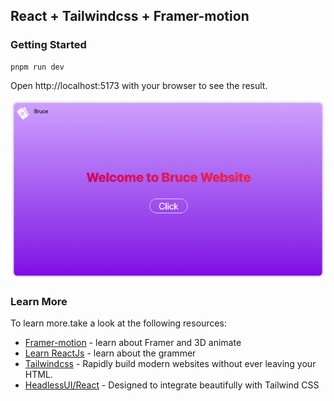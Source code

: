 <!--
 * @Date: 2023-07-12 08:59:47
 * @Author: Bruce Hsu
 * @Description: 
-->
## React + Tailwindcss + Framer-motion

### Getting Started

```
pnpm run dev
```

Open http://localhost:5173 with your browser to see the result.

<img src="./images/home.png">

### Learn More

To learn more.take a look at the following resources:
   
- [Framer-motion](https://www.framer.com/motion/) - learn about Framer and 3D animate
- [Learn ReactJs](https://zh-hans.react.dev/) - learn about the grammer 
- [Tailwindcss](https://tailwindcss.com/) - Rapidly build modern websites without ever leaving your HTML.
- [HeadlessUI/React](https://headlessui.com/) - Designed to integrate beautifully with Tailwind CSS